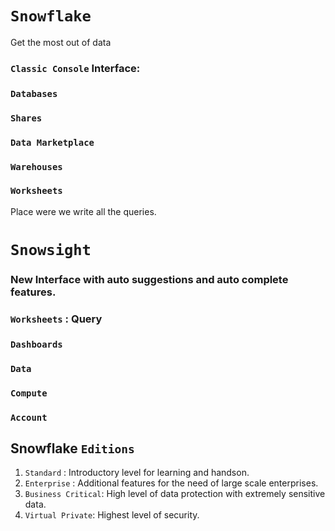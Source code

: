 # `Snowflake`
Get the most out of data

### `Classic Console` Interface:

### `Databases`

### `Shares`

### `Data Marketplace`

### `Warehouses`

### `Worksheets`
Place were we write all the queries.

# `Snowsight` 

### New Interface with auto suggestions and auto complete features.

### `Worksheets` : Query 

### `Dashboards` 

### `Data`

### `Compute`

### `Account`

## Snowflake `Editions`

1. `Standard` : Introductory level for learning and handson.
2. `Enterprise` : Additional features for the need of large scale enterprises.
3. `Business Critical`: High level of data protection with extremely sensitive data.
4. `Virtual Private`: Highest level of security.
